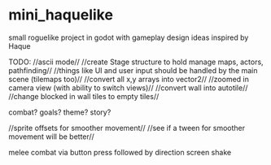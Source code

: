 # mini_haquelike

small roguelike project in godot with gameplay design ideas inspired by Haque

TODO:
//ascii mode//
//create Stage structure to hold manage maps, actors, pathfinding//
//things like UI and user input should be handled by the main scene (tilemaps too)//
//convert all x,y arrays into vector2//
//zoomed in camera view (with ability to switch views)//
//convert wall into autotile//
//change blocked in wall tiles to empty tiles//

combat? goals? theme? story?

//sprite offsets for smoother movement//
//see if a tween for smoother movement will be better//

melee combat via button press followed by direction
screen shake
